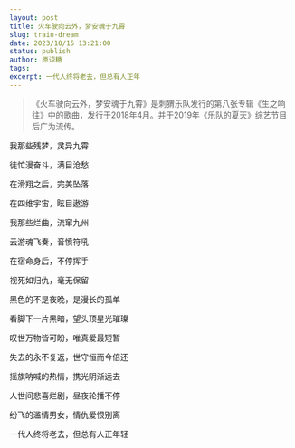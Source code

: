 ```yaml
---
layout: post
title: 火车驶向云外，梦安魂于九霄
slug: train-dream
date: 2023/10/15 13:21:00
status: publish
author: 原谅糖
tags: 
excerpt: 一代人终将老去，但总有人正年
---
```


> 《火车驶向云外，梦安魂于九霄》是刺猬乐队发行的第八张专辑《生之响往》中的歌曲，发行于2018年4月。并于2019年《乐队的夏天》综艺节目后广为流传。

我那些残梦，灵异九霄

徒忙漫奋斗，满目沧愁

在滑翔之后，完美坠落

在四维宇宙，眩目遨游

我那些烂曲，流窜九州

云游魂飞奏，音愤符吼

在宿命身后，不停挥手

视死如归仇，毫无保留

黑色的不是夜晚，是漫长的孤单

看脚下一片黑暗，望头顶星光璀璨

叹世万物皆可盼，唯真爱最短暂

失去的永不复返，世守恒而今倍还

摇旗呐喊的热情，携光阴渐远去

人世间悲喜烂剧，昼夜轮播不停

纷飞的滥情男女，情仇爱恨别离

一代人终将老去，但总有人正年轻
